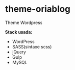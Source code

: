 # theme-oriablog
Theme Wordpress

<strong>Stack usada:</strong>
<br>
<ul>
	<li>WordPress</li>
	<li>SASS(sintaxe scss)</li>
	<li>jQuery</li>
	<li>Gulp</li>
	<li>MySQL</li>
</ul>
